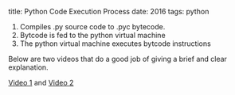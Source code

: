 title: Python Code Execution Process
date: 2016
tags: python
    
1. Compiles .py source code to .pyc bytecode.
2. Bytcode is fed to the python virtual machine
3. The python virtual machine executes bytcode instructions

Below are two videos that do a good job of giving a brief and clear explanation. 

[Video 1](https://www.youtube.com/watch?v=DWxl90KwknM) and
[Video 2](https://www.youtube.com/watch?v=FYBlSRBFurg)
